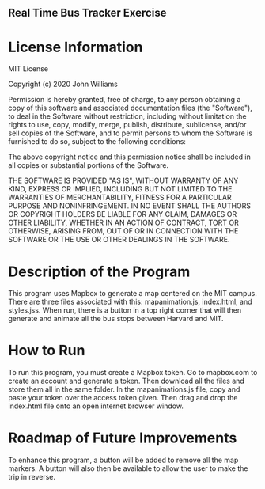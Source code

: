 ## Real Time Bus Tracker Exercise

# License Information

MIT License

Copyright (c) 2020 John Williams

Permission is hereby granted, free of charge, to any person obtaining a copy
of this software and associated documentation files (the "Software"), to deal
in the Software without restriction, including without limitation the rights
to use, copy, modify, merge, publish, distribute, sublicense, and/or sell
copies of the Software, and to permit persons to whom the Software is
furnished to do so, subject to the following conditions:

The above copyright notice and this permission notice shall be included in all
copies or substantial portions of the Software.

THE SOFTWARE IS PROVIDED "AS IS", WITHOUT WARRANTY OF ANY KIND, EXPRESS OR
IMPLIED, INCLUDING BUT NOT LIMITED TO THE WARRANTIES OF MERCHANTABILITY,
FITNESS FOR A PARTICULAR PURPOSE AND NONINFRINGEMENT. IN NO EVENT SHALL THE
AUTHORS OR COPYRIGHT HOLDERS BE LIABLE FOR ANY CLAIM, DAMAGES OR OTHER
LIABILITY, WHETHER IN AN ACTION OF CONTRACT, TORT OR OTHERWISE, ARISING FROM,
OUT OF OR IN CONNECTION WITH THE SOFTWARE OR THE USE OR OTHER DEALINGS IN THE
SOFTWARE.

# Description of the Program

This program uses Mapbox to generate a map centered on the MIT campus. There are three files associated with this: mapanimation.js, index.html, and styles.jss. When run, there is a button in a top right corner that will then generate and animate all the bus stops between Harvard and MIT.

# How to Run

To run this program, you must create a Mapbox token. Go to mapbox.com to create an account and generate a token. Then download all the files and store them all in the same folder. In the mapanimations.js file, copy and paste your token over the access token given. Then drag and drop the index.html file onto an open internet browser window.

# Roadmap of Future Improvements

To enhance this program, a button will be added to remove all the map markers. A button will also then be available to allow the user to make the trip in reverse. 

